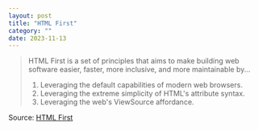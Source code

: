 ```yaml
---
layout: post
title: "HTML First"
category: ""
date: 2023-11-13
---
```


>HTML First is a set of principles that aims to make building web software easier, faster, more inclusive, and more maintainable by...
>
> 1. Leveraging the default capabilities of modern web browsers.
> 1. Leveraging the extreme simplicity of HTML's attribute syntax.
> 1. Leveraging the web's ViewSource affordance.

Source: [HTML First](https://html-first.com/)
